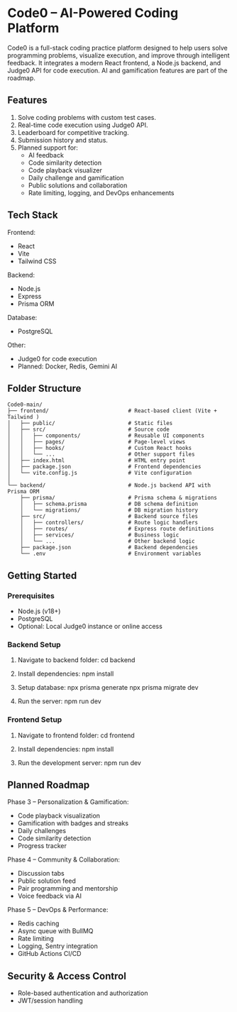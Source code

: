 # Code0 – AI-Powered Coding Platform

Code0 is a full-stack coding practice platform designed to help users solve programming problems, visualize execution, and improve through intelligent feedback. It integrates a modern React frontend, a Node.js backend, and Judge0 API for code execution. AI and gamification features are part of the roadmap.

## Features

1. Solve coding problems with custom test cases.
2. Real-time code execution using Judge0 API.
3. Leaderboard for competitive tracking.
4. Submission history and status.
5. Planned support for:
   - AI feedback 
   - Code similarity detection
   - Code playback visualizer
   - Daily challenge and gamification
   - Public solutions and collaboration
   - Rate limiting, logging, and DevOps enhancements

## Tech Stack

Frontend:
- React
- Vite
- Tailwind CSS

Backend:
- Node.js
- Express
- Prisma ORM

Database:
- PostgreSQL

Other:
- Judge0 for code execution
- Planned: Docker, Redis, Gemini AI
## Folder Structure

```
Code0-main/
├── frontend/                         # React-based client (Vite + Tailwind )
│   ├── public/                       # Static files
│   ├── src/                          # Source code
│   │   ├── components/               # Reusable UI components
│   │   ├── pages/                    # Page-level views
│   │   ├── hooks/                    # Custom React hooks
│   │   └── ...                       # Other support files
│   ├── index.html                    # HTML entry point
│   ├── package.json                  # Frontend dependencies
│   └── vite.config.js                # Vite configuration
│
└── backend/                          # Node.js backend API with Prisma ORM
    ├── prisma/                       # Prisma schema & migrations
    │   ├── schema.prisma             # DB schema definition
    │   └── migrations/               # DB migration history
    ├── src/                          # Backend source files
    │   ├── controllers/              # Route logic handlers
    │   ├── routes/                   # Express route definitions
    │   ├── services/                 # Business logic
    │   └── ...                       # Other backend logic
    ├── package.json                  # Backend dependencies
    └── .env                          # Environment variables
```

## Getting Started

### Prerequisites

- Node.js (v18+)
- PostgreSQL
- Optional: Local Judge0 instance or online access

### Backend Setup

1. Navigate to backend folder:
   cd backend

2. Install dependencies:
   npm install

3. Setup database:
   npx prisma generate
   npx prisma migrate dev

4. Run the server:
   npm run dev

### Frontend Setup

1. Navigate to frontend folder:
   cd frontend

2. Install dependencies:
   npm install

3. Run the development server:
   npm run dev

## Planned Roadmap

Phase 3 – Personalization & Gamification:
- Code playback visualization
- Gamification with badges and streaks
- Daily challenges
- Code similarity detection
- Progress tracker

Phase 4 – Community & Collaboration:
- Discussion tabs
- Public solution feed
- Pair programming and mentorship
- Voice feedback via AI

Phase 5 – DevOps & Performance:
- Redis caching
- Async queue with BullMQ
- Rate limiting
- Logging, Sentry integration
- GitHub Actions CI/CD

## Security & Access Control

- Role-based authentication and authorization
- JWT/session handling
